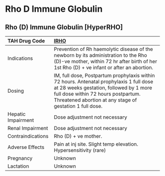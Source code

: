 # Rho D Immune Globulin

## Rho (D) Immune Globulin [HyperRHO]

| TAH Drug Code      | [IRHO](https://www.tahsda.org.tw/drugs/hissearch.php?drug_code=IRHO)                                                                                                                                                                |
|:-------------------|:------------------------------------------------------------------------------------------------------------------------------------------------------------------------------------------------------------------------------------|
| Indications        | Prevention of Rh haemolytic disease of the newborn by its administration to the Rho (D)-ve mother, within 72 hr after birth of her 1st Rho (D) + ve infant or after an abortion.                                                    |
| Dosing             | IM, full dose, Postpartum prophylaxis within 72 hours. Antenatal prophylaxis 1 full dose at 28 weeks gestation, followed by 1 more full dose within 72 hours postpartum. Threatened abortion at any stage of gestation 1 full dose. |
| Hepatic Impairment | Dose adjustment not necessary                                                                                                                                                                                                       |
| Renal Impairment   | Dose adjustment not necessary                                                                                                                                                                                                       |
| Contraindications  | Rho (D) + ve mother.                                                                                                                                                                                                                |
| Adverse Effects    | Pain at inj site. Slight temp elevation. Hypersensitivity (rare)                                                                                                                                                                    |
| Pregnancy          | Unknown                                                                                                                                                                                                                             |
| Lactation          | Unknown                                                                                                                                                                                                                             |

